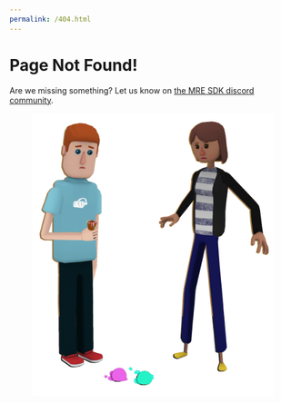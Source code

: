 ```yaml
---
permalink: /404.html
---
```

<h1 class="centered">Page Not Found!</h1>

<p class="centered">
Are we missing something? Let us know on <a href="/discord">the MRE SDK discord community</a>.
<figure>
<img src="/assets/images/icecreamdrop.png" />
</figure>
</p>


